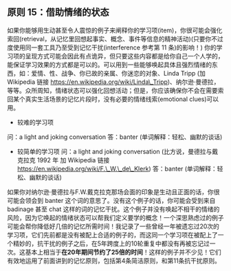 ## 原则 15：借助情绪的状态

如果你能够用生动甚至令人震惊的例子来阐释你的学习项(item)，你很可能会强化索回(retrieval，从记忆里回想起事实、概念、事件等信息的精神活动)(只要你不过度使用同一套工具乃至受到记忆干扰(interference 参考第 11 条)的影响！) 你的学习项的呈现方式可能会因此有点诡异，但只要这些内容都是给你自己一个人学的，能保证学习效果的方式都是可以的。可以用到一些能够唤起具体且强烈情绪的东西，如：爱情、性、战争、你已故的亲属、你迷恋的对象、Linda Tripp (加 Wikipedia 链接 https://en.wikipedia.org/wiki/Linda\_Tripp)、纳尔逊·曼德拉，等等。众所周知，情绪状态可以强化回想活动；但是，你应该确保你不会在需要索回某个真实生活场景的记忆片段时，没有必要的情绪线索(emotional clues)可以用。

- 较难的学习项

问：a light and joking conversation
答：banter (单词解释：轻松、幽默的谈话)

- 较简单的学习项
问：a light and joking conversation (比方说，曼德拉与戴克拉克 1992 年 加 Wikipedia 链接 https://en.wikipedia.org/wiki/F.\_W.\_de\_Klerk)
答：banter (单词解释：轻松、幽默的谈话)

如果你对纳尔逊·曼德拉与F.W.戴克拉克那场会面的印象是生动且正面的话，你很可能会领会到 banter 这个词的意思了。没有这个例子的话，你可能会受到来自 badinage 甚至 chat 这样的词的记忆干扰。这个例子并没有唤起不相干的情绪的风险，因为它唤起的情绪状态可以帮我们定义要学的概念！一个深思熟虑过的例子可能会帮你降低好几倍的记忆所需时间！我记录了一些曾经一年被遗忘过20次的学习项，它们先前都是没有被配上合适的例子的，而这同一个学习项在被配上了一个精妙的，抗干扰的例子之后，在5年跨度上的10轮重复中都没有再被忘记过一次。这基本上相当于**在20年期间节约了25倍的时间**！这样的例子并不少见！它们有效地运用了前面讲到的记忆原则，包括第4条简洁原则，和第11条抗干扰原则。
